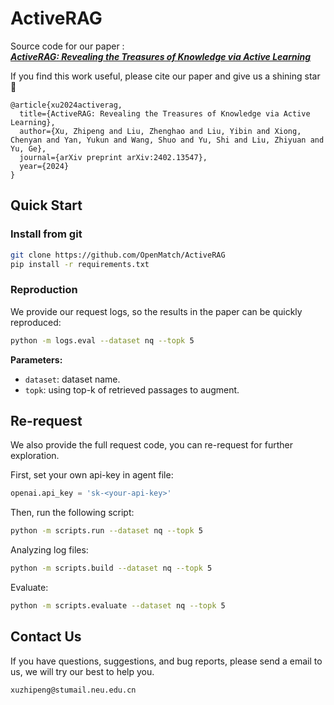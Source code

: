 # ActiveRAG

Source code for our paper :  
***[ActiveRAG: Revealing the Treasures of Knowledge via Active Learning](https://arxiv.org/abs/2402.13547)***

If you find this work useful, please cite our paper  and give us a shining star 🌟

```
@article{xu2024activerag,
  title={ActiveRAG: Revealing the Treasures of Knowledge via Active Learning},
  author={Xu, Zhipeng and Liu, Zhenghao and Liu, Yibin and Xiong, Chenyan and Yan, Yukun and Wang, Shuo and Yu, Shi and Liu, Zhiyuan and Yu, Ge},
  journal={arXiv preprint arXiv:2402.13547},
  year={2024}
}
```

## Quick Start

### Install from git

```bash
git clone https://github.com/OpenMatch/ActiveRAG
pip install -r requirements.txt
```

### Reproduction

We provide our request logs, so the results in the paper can be quickly reproduced:

```bash
python -m logs.eval --dataset nq --topk 5
```

**Parameters:**

- `dataset`: dataset name.
- `topk`: using top-k of retrieved passages to augment.

##  Re-request

We also provide the full request code, you can re-request for further exploration.

First, set your own api-key in agent file:

```python
openai.api_key = 'sk-<your-api-key>'
```

Then, run the following script:

```bash
python -m scripts.run --dataset nq --topk 5
```

Analyzing log files:

```bash
python -m scripts.build --dataset nq --topk 5
```

Evaluate:

```bash
python -m scripts.evaluate --dataset nq --topk 5
```



## Contact Us

If you have questions, suggestions, and bug reports, please send a email to us, we will try our best to help you. 

```bash
xuzhipeng@stumail.neu.edu.cn  
```

